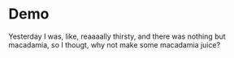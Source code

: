 # Demo

Yesterday I was, like, reaaaally thirsty, and there was nothing but macadamia, so I thougt, why not make some macadamia juice?
